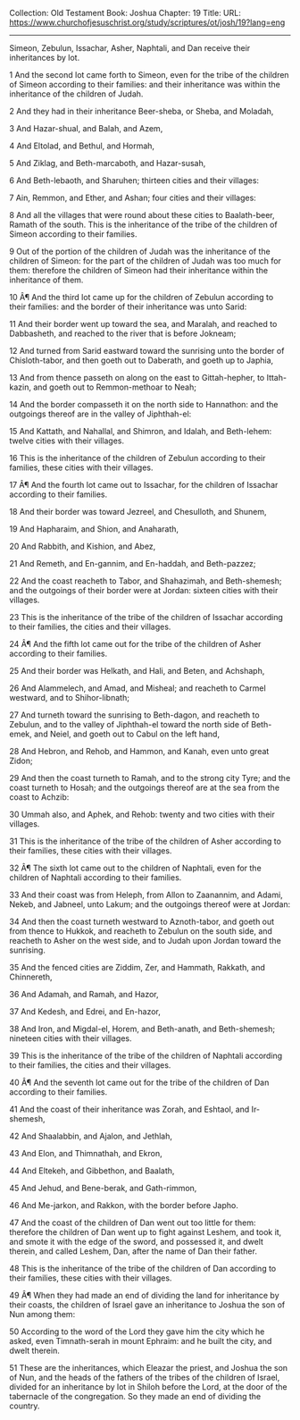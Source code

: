 Collection: Old Testament
Book: Joshua
Chapter: 19
Title: 
URL: https://www.churchofjesuschrist.org/study/scriptures/ot/josh/19?lang=eng

---

Simeon, Zebulun, Issachar, Asher, Naphtali, and Dan receive their inheritances by lot.

1 And the second lot came forth to Simeon, even for the tribe of the children of Simeon according to their families: and their inheritance was within the inheritance of the children of Judah.

2 And they had in their inheritance Beer-sheba, or Sheba, and Moladah,

3 And Hazar-shual, and Balah, and Azem,

4 And Eltolad, and Bethul, and Hormah,

5 And Ziklag, and Beth-marcaboth, and Hazar-susah,

6 And Beth-lebaoth, and Sharuhen; thirteen cities and their villages:

7 Ain, Remmon, and Ether, and Ashan; four cities and their villages:

8 And all the villages that were round about these cities to Baalath-beer, Ramath of the south. This is the inheritance of the tribe of the children of Simeon according to their families.

9 Out of the portion of the children of Judah was the inheritance of the children of Simeon: for the part of the children of Judah was too much for them: therefore the children of Simeon had their inheritance within the inheritance of them.

10 Â¶ And the third lot came up for the children of Zebulun according to their families: and the border of their inheritance was unto Sarid:

11 And their border went up toward the sea, and Maralah, and reached to Dabbasheth, and reached to the river that is before Jokneam;

12 And turned from Sarid eastward toward the sunrising unto the border of Chisloth-tabor, and then goeth out to Daberath, and goeth up to Japhia,

13 And from thence passeth on along on the east to Gittah-hepher, to Ittah-kazin, and goeth out to Remmon-methoar to Neah;

14 And the border compasseth it on the north side to Hannathon: and the outgoings thereof are in the valley of Jiphthah-el:

15 And Kattath, and Nahallal, and Shimron, and Idalah, and Beth-lehem: twelve cities with their villages.

16 This is the inheritance of the children of Zebulun according to their families, these cities with their villages.

17 Â¶ And the fourth lot came out to Issachar, for the children of Issachar according to their families.

18 And their border was toward Jezreel, and Chesulloth, and Shunem,

19 And Hapharaim, and Shion, and Anaharath,

20 And Rabbith, and Kishion, and Abez,

21 And Remeth, and En-gannim, and En-haddah, and Beth-pazzez;

22 And the coast reacheth to Tabor, and Shahazimah, and Beth-shemesh; and the outgoings of their border were at Jordan: sixteen cities with their villages.

23 This is the inheritance of the tribe of the children of Issachar according to their families, the cities and their villages.

24 Â¶ And the fifth lot came out for the tribe of the children of Asher according to their families.

25 And their border was Helkath, and Hali, and Beten, and Achshaph,

26 And Alammelech, and Amad, and Misheal; and reacheth to Carmel westward, and to Shihor-libnath;

27 And turneth toward the sunrising to Beth-dagon, and reacheth to Zebulun, and to the valley of Jiphthah-el toward the north side of Beth-emek, and Neiel, and goeth out to Cabul on the left hand,

28 And Hebron, and Rehob, and Hammon, and Kanah, even unto great Zidon;

29 And then the coast turneth to Ramah, and to the strong city Tyre; and the coast turneth to Hosah; and the outgoings thereof are at the sea from the coast to Achzib:

30 Ummah also, and Aphek, and Rehob: twenty and two cities with their villages.

31 This is the inheritance of the tribe of the children of Asher according to their families, these cities with their villages.

32 Â¶ The sixth lot came out to the children of Naphtali, even for the children of Naphtali according to their families.

33 And their coast was from Heleph, from Allon to Zaanannim, and Adami, Nekeb, and Jabneel, unto Lakum; and the outgoings thereof were at Jordan:

34 And then the coast turneth westward to Aznoth-tabor, and goeth out from thence to Hukkok, and reacheth to Zebulun on the south side, and reacheth to Asher on the west side, and to Judah upon Jordan toward the sunrising.

35 And the fenced cities are Ziddim, Zer, and Hammath, Rakkath, and Chinnereth,

36 And Adamah, and Ramah, and Hazor,

37 And Kedesh, and Edrei, and En-hazor,

38 And Iron, and Migdal-el, Horem, and Beth-anath, and Beth-shemesh; nineteen cities with their villages.

39 This is the inheritance of the tribe of the children of Naphtali according to their families, the cities and their villages.

40 Â¶ And the seventh lot came out for the tribe of the children of Dan according to their families.

41 And the coast of their inheritance was Zorah, and Eshtaol, and Ir-shemesh,

42 And Shaalabbin, and Ajalon, and Jethlah,

43 And Elon, and Thimnathah, and Ekron,

44 And Eltekeh, and Gibbethon, and Baalath,

45 And Jehud, and Bene-berak, and Gath-rimmon,

46 And Me-jarkon, and Rakkon, with the border before Japho.

47 And the coast of the children of Dan went out too little for them: therefore the children of Dan went up to fight against Leshem, and took it, and smote it with the edge of the sword, and possessed it, and dwelt therein, and called Leshem, Dan, after the name of Dan their father.

48 This is the inheritance of the tribe of the children of Dan according to their families, these cities with their villages.

49 Â¶ When they had made an end of dividing the land for inheritance by their coasts, the children of Israel gave an inheritance to Joshua the son of Nun among them:

50 According to the word of the Lord they gave him the city which he asked, even Timnath-serah in mount Ephraim: and he built the city, and dwelt therein.

51 These are the inheritances, which Eleazar the priest, and Joshua the son of Nun, and the heads of the fathers of the tribes of the children of Israel, divided for an inheritance by lot in Shiloh before the Lord, at the door of the tabernacle of the congregation. So they made an end of dividing the country.
